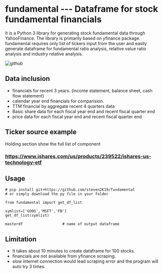 # fundamental  --- Dataframe for stock fundamental financials 
It is a Python 3 library for generating stock fundamental data through YahooFinance.
The library is primarily based on yfinance package. fundamental requires only list of tickers input from the user and easily generate dataframe for fundamental ratio analysis, relative value ratio analysis and industry relative analysis.

![github](https://user-images.githubusercontent.com/46503526/72200258-4bddb500-3415-11ea-99b2-cde974a7031f.jpg)

## Data inclusion
- financials for recent 3 years. (income statement, balance sheet, cash flow statement)
- calendar year end financials for comparision.
- TTM financial by aggregate recent 4 quarters data
- Basic share data for each fiscal year end and recent fiscal quarter end
- price data for each fiscal year end and recent fiscal quarter end

## Ticker source example
Holding section show the full list of component
### https://www.ishares.com/us/products/239522/ishares-us-technology-etf


## Usage
```
# pip install git+https://github.com/steven2K19/fundamental
# or simply download the py file in your folder

from fundamental import get_df_list

symlist=['GOOG','MSFT','FB'] 
get_df_list(symlist)        

masterdf                  # name of output dataframe

```

## Limitation
- It takes about 10 minutes to create dataframe for 100 stocks. 
- financials are not available from yfinance scraping. 
- slow internet connection would lead scraping error and the program will auto try 3 times. 

